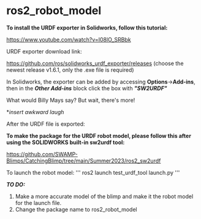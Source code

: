 # ros2_robot_model

**To install the URDF exporter in Solidworks, follow this tutorial:**

https://www.youtube.com/watch?v=I08lO_SRBbk

URDF exporter download link:

https://github.com/ros/solidworks_urdf_exporter/releases
(choose the newest release v1.6.1, only the .exe file is required)

In Solidworks, the exporter can be added by accessing **Options**->**Add-ins**, then in the ***Other Add-ins*** block click the box with ***"SW2URDF"***

What would Billy Mays say? But wait, there's more!

**insert awkward laugh*

After the URDF file is exported:


**To make the package for the URDF robot model, please follow this after using the SOLIDWORKS built-in sw2urdf tool:**

https://github.com/SWAMP-Blimps/CatchingBlimp/tree/main/Summer2023/ros2_sw2urdf


To launch the robot model:
'''
ros2 launch test_urdf_tool launch.py 
'''

***TO DO:***
1. Make a more accurate model of the blimp and make it the robot model for the launch file.
2. Change the package name to ros2_robot_model
   
